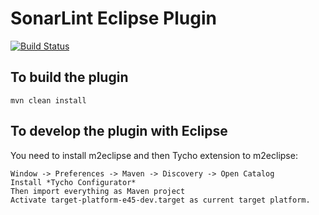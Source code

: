 SonarLint Eclipse Plugin
=============
[![Build Status](https://travis-ci.org/SonarSource/sonarlint-eclipse.svg?branch=master)](https://travis-ci.org/SonarSource/sonarlint-eclipse)

To build the plugin
-------------------

    mvn clean install


To develop the plugin with Eclipse
----------------------------------

You need to install m2eclipse and then Tycho extension to m2eclipse:

    Window -> Preferences -> Maven -> Discovery -> Open Catalog
    Install *Tycho Configurator*
    Then import everything as Maven project
    Activate target-platform-e45-dev.target as current target platform.

